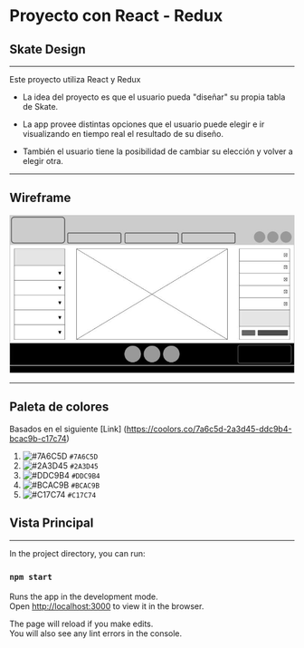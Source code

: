 # Proyecto con React - Redux
## Skate Design

---------------------

Este proyecto utiliza React y Redux

- La idea del proyecto es que el usuario pueda "diseñar" su propia tabla de Skate.

- La app provee distintas opciones que el usuario puede elegir e ir visualizando en tiempo real el resultado de su diseño.

- También el usuario tiene la posibilidad de cambiar su elección y volver a elegir otra.

---

## Wireframe

![wireframe](/public/images/design-images/wireframe-v1.jpg)

---

## Paleta de colores
   
   Basados en el siguiente [Link] (https://coolors.co/7a6c5d-2a3d45-ddc9b4-bcac9b-c17c74)

   1. ![#7A6C5D](https://via.placeholder.com/15/DCDCDD/000000?text=+) `#7A6C5D`
   2. ![#2A3D45](https://via.placeholder.com/15/C5C3C6/000000?text=+) `#2A3D45`
   3. ![#DDC9B4](https://via.placeholder.com/15/46494C/000000?text=+) `#DDC9B4`
   4. ![#BCAC9B](https://via.placeholder.com/15/4C5C68/000000?text=+) `#BCAC9B`
   5. ![#C17C74](https://via.placeholder.com/15/1985A1/000000?text=+) `#C17C74`

## Vista Principal


---





In the project directory, you can run:

### `npm start`

Runs the app in the development mode.\
Open [http://localhost:3000](http://localhost:3000) to view it in the browser.

The page will reload if you make edits.\
You will also see any lint errors in the console.
